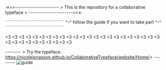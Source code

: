 
->>>---------------------- > This is the repository for a collaborative typeface < ----------------------<<<-

˜˜˜˜˜˜˜˜˜˜˜˜˜˜˜˜˜˜˜˜˜˜˜˜˜˜˜ ^-^ follow the guide if you want to take part ^-^ ˜˜˜˜˜˜˜˜˜˜˜˜˜˜˜˜˜˜˜˜˜˜˜˜˜˜˜

<3 <3 <3 <3 <3 <3 <3 <3 <3 <3 <3 <3 <3 <3 <3 <3 <3 <3 <3 <3 <3 <3 <3 <3 <3 <3 <3 <3 <3 <3 <3 <3 <3

-------- > Try the typeface: https://nicolejonasson.github.io/CollaborativeTypeface/website/Home/< --------
![guide](https://user-images.githubusercontent.com/38101829/41201499-7a69672c-6cb9-11e8-9aaa-60ab3085e18b.png)



